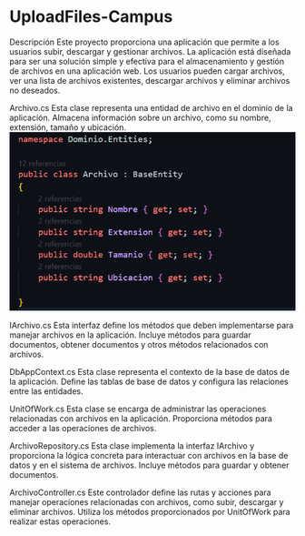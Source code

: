 # UploadFiles-Campus

Descripción
Este proyecto proporciona una aplicación que permite a los usuarios subir, descargar y gestionar archivos. La aplicación está diseñada para ser una solución simple y efectiva para el almacenamiento y gestión de archivos en una aplicación web. Los usuarios pueden cargar archivos, ver una lista de archivos existentes, descargar archivos y eliminar archivos no deseados.

Archivo.cs
Esta clase representa una entidad de archivo en el dominio de la aplicación. Almacena información sobre un archivo, como su nombre, extensión, tamaño y ubicación.
![Texto alternativo](./Capturas/entity.png)

IArchivo.cs
Esta interfaz define los métodos que deben implementarse para manejar archivos en la aplicación. Incluye métodos para guardar documentos, obtener documentos y otros métodos relacionados con archivos.

DbAppContext.cs
Esta clase representa el contexto de la base de datos de la aplicación. Define las tablas de base de datos y configura las relaciones entre las entidades.

UnitOfWork.cs
Esta clase se encarga de administrar las operaciones relacionadas con archivos en la aplicación. Proporciona métodos para acceder a las operaciones de archivos.

ArchivoRepository.cs
Esta clase implementa la interfaz IArchivo y proporciona la lógica concreta para interactuar con archivos en la base de datos y en el sistema de archivos. Incluye métodos para guardar y obtener documentos.

ArchivoController.cs
Este controlador define las rutas y acciones para manejar operaciones relacionadas con archivos, como subir, descargar y eliminar archivos. Utiliza los métodos proporcionados por UnitOfWork para realizar estas operaciones.
